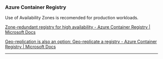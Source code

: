 ### Azure Container Registry

Use of Availability Zones is recomended for production workloads.

[Zone-redundant registry for high availability - Azure Container Registry | Microsoft Docs](https://learn.microsoft.com/en-us/azure/container-registry/zone-redundancy)

[Geo-replication is also an option: Geo-replicate a registry - Azure Container Registry | Microsoft Docs](https://learn.microsoft.com/en-us/azure/container-registry/container-registry-geo-replication)

---